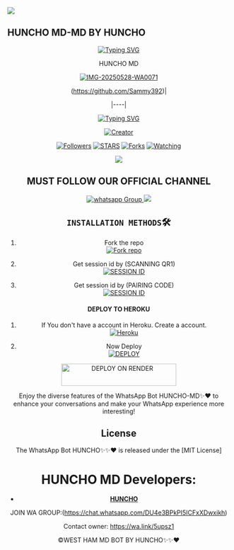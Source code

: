 <a><img src='https://i.imgur.com/LyHic3i.gif'/></a>
## HUNCHO MD-MD BY HUNCHO
<div align="center">
<a href="https://git.io/typing-svg"><img src="https://readme-typing-svg.demolab.com?font=Fira+Code&pause=1000&width=435&lines=HUNCHO+MD+IS+A+POWERFUL;WHATSAPP+BOT+CREATED+BY;Huncho+Tech+254769569210" alt="Typing SVG" /></a>
  </p>
<div align="center">

HUNCHO MD

<a href="https://ibb.co/FkSQ56ry"><img src="https://i.ibb.co/p6tHf27M/IMG-20250528-WA0071.jpg" alt="IMG-20250528-WA0071" border="0"></a>

(https://github.com/Sammy392)|

|----|

<p align="center">
<a href="https://git.io/typing-svg"><img src="https://readme-typing-svg.demolab.com?font=Fira+Code&pause=1000&color=FFE45E&width=435&lines=HUNCHO+MD+is+100%25+safe+on+heroku!;Deploy+NOW+and+ENJOY" alt="Typing SVG" /></a>
</p>
<p align="center">
<a href="#"><img title="Creator" src="https://img.shields.io/badge/Creator-HUNCHO TECH-red.svg?style=for-the-badge&logo=github"></a>
<p/>
<p align="center">
<a href="https://github.com/popkid-ke? tab=followers"><img title="Followers" src="https://img.shields.io/github/followers/Beltahtech?label=Followers&style=social"></a>
<a href="https://github.com/popkid-ke/popkid-ke/stargazers/"><img title="STARS" src="https://img.shields.io/github/stars/popkid-ke/popkid-ke?&style=social"></a>
<a href="https://github.com/popkid-ke/popkid-ke/network/members"><img title="Forks" src="https://img.shields.io/github/forks/popkid-ke/popkid-ke?style=social"></a>
<a href="https://github.com/popkid-ke/popkid-ke/watchers"><img title="Watching" src="https://img.shields.io/github/watchers/popkid-ke/popkid-ke?label=Watching&style=social"></a>

  <a><img src='https://i.imgur.com/LyHic3i.gif'/></a>
  
  ## MUST FOLLOW OUR OFFICIAL CHANNEL
<a href="https://whatsapp.com/channel/0029Vap3LMf2ZjChWb6lLh3x" target="_blank">
    <img alt="whatsapp Group" src="https://img.shields.io/badge/ Whatsapp Support Channel -25D366?style=for-the-badge&logo=whatsapp&logoColor=white" />
  </a>
<a><img src='https://i.imgur.com/LyHic3i.gif'/>
</a>

## `INSTALLATION METHODS`🛠️

1. Fork the repo
    <br>
<a href='https://github.com/Sammy392/HUNCHO_SAMMY-MD/fork' target="_blank"><img alt='Fork repo' src='https://img.shields.io/badge/Fork Repo-100000?style=for-the-badge&logo=scan&logoColor=white&labelColor=black&color=red'/></a>

2. Get session id by (SCANNING QR1)
    <br>
<a href='https://popsessionns-471d272266c7.herokuapp.com/qr' target="_blank"><img alt='SESSION ID' src='https://img.shields.io/badge/Session_id-100000?style=for-the-badge&logo=scan&logoColor=white&labelColor=black&color=yellow'/></a>

2. Get session id by (PAIRING CODE)
    <br>
<a href='https://www.ibrahimadams.site/scanner' target="_blank"><img alt='SESSION ID' src='https://img.shields.io/badge/Session_id_2-100000?style=for-the-badge&logo=scan&logoColor=white&labelColor=black&color=green'/></a>






#### DEPLOY TO HEROKU 

1. If You don't have a account in Heroku. Create a account.
    <br>
<a href='https://signup.heroku.com/' target="_blank"><img alt='Heroku' src='https://img.shields.io/badge/-Create-black?style=for-the-badge&logo=heroku&logoColor=white'/></a>



2. Now Deploy
    <br>
<a href='https://dashboard.heroku.com/new?template=https://github.com/Sammy392/HUNCHO_SAMMY-MD' target="_blank"><img alt='DEPLOY' src='https://img.shields.io/badge/-DEPLOY-black?style=for-the-badge&logo=heroku&logoColor=white'/></a>
<img title="DEPLOY ON RENDER" src="https://img.shields.io/badge/🚀_DEPLOY_ON_RENDER-000000?style=for-the-badge&logo=render&logoColor=white&color=61DAFB" width="260" height="50"/>



Enjoy the diverse features of the WhatsApp Bot HUNCHO-MD✨❤️ to enhance your conversations and make your WhatsApp experience more interesting!

## License

The WhatsApp Bot HUNCHO✨✨❤️ is released under the [MIT License]

# HUNCHO MD Developers:

- [**HUNCHO**](https://github.com/Sammy392)



JOIN WA GROUP:(https://chat.whatsapp.com/DU4e3BPkPI5ICFxXDwxikh)


Contact owner: https://wa.link/5upsz1

©WEST HAM MD BOT BY HUNCHO✨✨❤️
